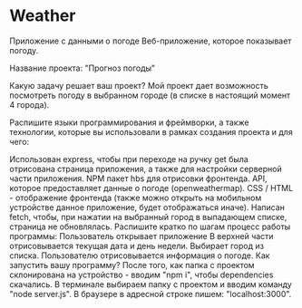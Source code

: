# Weather
Приложение с данными о погоде
Веб-приложение, которое показывает погоду.

Название проекта: "Прогноз погоды"

Какую задачу решает ваш проект? Мой проект дает возможность посмотреть погоду в выбранном городе (в списке в настоящий момент 4 города).

Распишите языки программирования и фреймворки, а также технологии, которые вы использовали в рамках создания проекта и для чего:

Использован express, чтобы при переходе на ручку get была отрисована страница приложения, а также для настройки серверной части приложения.
NPM пакет hbs для отрисовки фронтенда.
API, которое предоставляет данные о погоде (openweathermap).
CSS / HTML - отображение фронтенда (также можно открыть на мобильном устройстве данное приложение, будет отображаться иначе).
Написан fetch, чтобы, при нажатии на выбранный город в выпадающем списке, страница не обновлялась.
Распишите кратко по шагам процесс работы программы:
Пользователь открывает приложение
В верхней части отрисовывается текущая дата и день недели.
Выбирает город из списка.
Пользователю отрисовывается информация о погоде.
Как запустить вашу программу?
После того, как папка с проектом склонирована на устройство - вводим "npm i", чтобы dependencies скачались.
В терминале выбираем папку с проектом и вводим команду "node server.js".
В браузере в адресной строке пишем: "localhost:3000".
